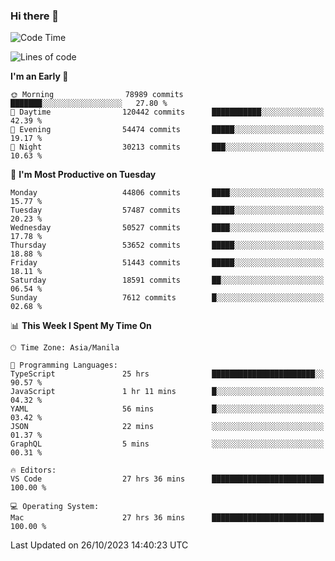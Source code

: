 ### Hi there 👋

<!--START_SECTION:waka-->
![Code Time](http://img.shields.io/badge/Code%20Time-4%2C470%20hrs%2012%20mins-blue)

![Lines of code](https://img.shields.io/badge/From%20Hello%20World%20I%27ve%20Written-108.4%20million%20lines%20of%20code-blue)

**I'm an Early 🐤** 

```text
🌞 Morning                78989 commits       ███████░░░░░░░░░░░░░░░░░░   27.80 % 
🌆 Daytime                120442 commits      ███████████░░░░░░░░░░░░░░   42.39 % 
🌃 Evening                54474 commits       █████░░░░░░░░░░░░░░░░░░░░   19.17 % 
🌙 Night                  30213 commits       ███░░░░░░░░░░░░░░░░░░░░░░   10.63 % 
```
📅 **I'm Most Productive on Tuesday** 

```text
Monday                   44806 commits       ████░░░░░░░░░░░░░░░░░░░░░   15.77 % 
Tuesday                  57487 commits       █████░░░░░░░░░░░░░░░░░░░░   20.23 % 
Wednesday                50527 commits       ████░░░░░░░░░░░░░░░░░░░░░   17.78 % 
Thursday                 53652 commits       █████░░░░░░░░░░░░░░░░░░░░   18.88 % 
Friday                   51443 commits       █████░░░░░░░░░░░░░░░░░░░░   18.11 % 
Saturday                 18591 commits       ██░░░░░░░░░░░░░░░░░░░░░░░   06.54 % 
Sunday                   7612 commits        █░░░░░░░░░░░░░░░░░░░░░░░░   02.68 % 
```


📊 **This Week I Spent My Time On** 

```text
🕑︎ Time Zone: Asia/Manila

💬 Programming Languages: 
TypeScript               25 hrs              ███████████████████████░░   90.57 % 
JavaScript               1 hr 11 mins        █░░░░░░░░░░░░░░░░░░░░░░░░   04.32 % 
YAML                     56 mins             █░░░░░░░░░░░░░░░░░░░░░░░░   03.42 % 
JSON                     22 mins             ░░░░░░░░░░░░░░░░░░░░░░░░░   01.37 % 
GraphQL                  5 mins              ░░░░░░░░░░░░░░░░░░░░░░░░░   00.31 % 

🔥 Editors: 
VS Code                  27 hrs 36 mins      █████████████████████████   100.00 % 

💻 Operating System: 
Mac                      27 hrs 36 mins      █████████████████████████   100.00 % 
```


 Last Updated on 26/10/2023 14:40:23 UTC
<!--END_SECTION:waka-->


<!--
**rad182/rad182** is a ✨ _special_ ✨ repository because its `README.md` (this file) appears on your GitHub profile.

Here are some ideas to get you started:

- 🔭 I’m currently working on ...
- 🌱 I’m currently learning ...
- 👯 I’m looking to collaborate on ...
- 🤔 I’m looking for help with ...
- 💬 Ask me about ...
- 📫 How to reach me: ...
- 😄 Pronouns: ...
- ⚡ Fun fact: ...
-->
